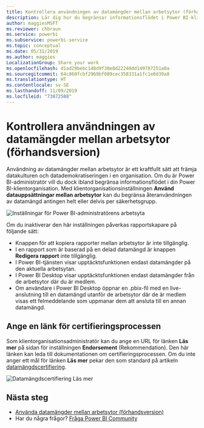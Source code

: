 ```yaml
---
title: Kontrollera användningen av datamängder mellan arbetsytor (förhandsversion) – Power BI
description: Lär dig hur du begränsar informationsflödet i Power BI-klientorganisationen.
author: maggiesMSFT
ms.reviewer: chbraun
ms.service: powerbi
ms.subservice: powerbi-service
ms.topic: conceptual
ms.date: 05/31/2019
ms.author: maggies
LocalizationGroup: Share your work
ms.openlocfilehash: d1ad29bebc148d9f30e8d22240dd149787251a0a
ms.sourcegitcommit: 64c860fcbf2969bf089cec358331a1fc1e0d39a8
ms.translationtype: HT
ms.contentlocale: sv-SE
ms.lasthandoff: 11/09/2019
ms.locfileid: "73872588"
---
```

# <a name="control-the-use-of-datasets-across-workspaces-preview"></a>Kontrollera användningen av datamängder mellan arbetsytor (förhandsversion)

Användning av datamängder mellan arbetsytor är ett kraftfullt sätt att främja datakulturen och datademokratiseringen i en organisation. Om du är Power BI-administratör vill du dock ibland begränsa informationsflödet i din Power BI-klientorganisation. Med klientorganisationsinställningen **Använd datauppsättningar mellan arbetsytor** kan du begränsa återanvändningen av datamängd antingen helt eller delvis per säkerhetsgrupp.

![Inställningar för Power BI-administratörens arbetsyta](media/service-datasets-admin-across-workspaces/power-bi-admin-workspace-settings.png)

Om du inaktiverar den här inställningen påverkas rapportskapare på följande sätt:

- Knappen för att kopiera rapporter mellan arbetsytor är inte tillgänglig. 
- I en rapport som är baserad på en delad datamängd är knappen **Redigera rapport** inte tillgänglig.
- I Power BI-tjänsten visar upptäcktsfunktionen endast datamängder på den aktuella arbetsytan.
- I Power BI Desktop visar upptäcktsfunktionen endast datamängder från de arbetsytor där du är medlem.
- Om användare i Power BI Desktop öppnar en .pbix-fil med en live-anslutning till en datamängd utanför de arbetsytor där de är medlem visas ett felmeddelande som uppmanar dem att ansluta till en annan datamängd.

## <a name="provide-a-link-for-the-certification-process"></a>Ange en länk för certifieringsprocessen

Som klientorganisationsadministratör kan du ange en URL för länken **Läs mer** på sidan för inställningen **Endorsement** (Rekommendation).  Den här länken kan leda till dokumentationen om certifieringsprocessen. Om du inte anger ett mål för länken **Läs mer** pekar den som standard på artikeln [datamängdscertifiering](service-datasets-certify.md).

![Datamängdscertifiering Läs mer](media/service-datasets-certify-promote/power-bi-dataset-learn-more-certification.png)

## <a name="next-steps"></a>Nästa steg

- [Använda datamängder mellan arbetsytor (förhandsversion)](service-datasets-across-workspaces.md)
- Har du några frågor? [Fråga Power BI Community](https://community.powerbi.com/)
